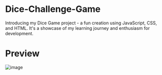 # Dice-Challenge-Game
Introducing my Dice Game project - a fun creation using JavaScript, CSS, and HTML. It's a showcase of my learning journey and enthusiasm for development.

# Preview

![image](https://github.com/user-attachments/assets/8b9bc452-c61c-45d9-9595-7c9272e9bef4)
